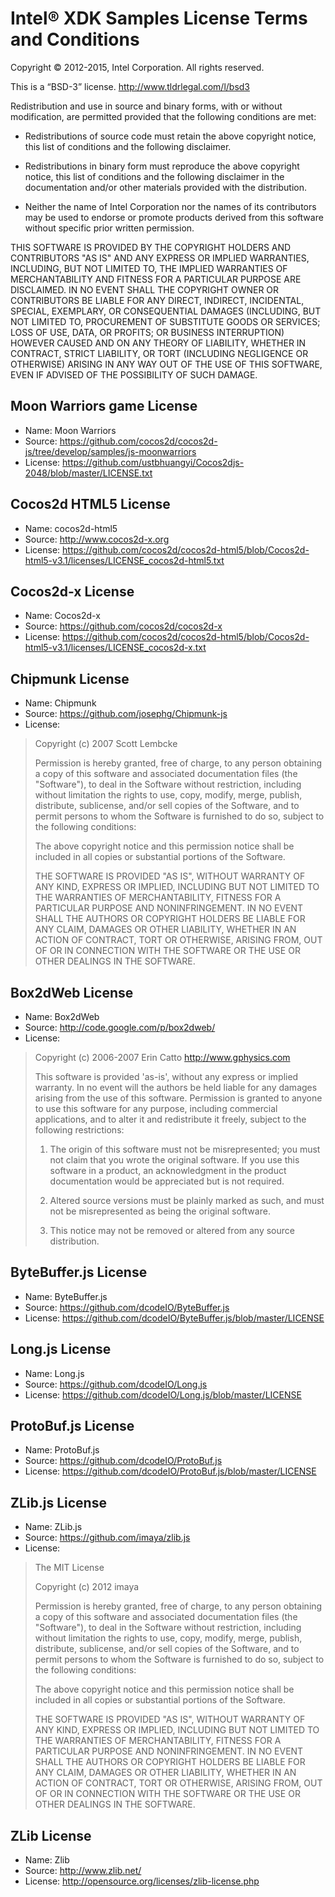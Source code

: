 Intel® XDK Samples License Terms and Conditions
===============================================

Copyright © 2012-2015, Intel Corporation. All rights reserved.

This is a “BSD-3” license. <http://www.tldrlegal.com/l/bsd3>

Redistribution and use in source and binary forms, with or without modification,
are permitted provided that the following conditions are met:

-   Redistributions of source code must retain the above copyright notice, this
    list of conditions and the following disclaimer.

-   Redistributions in binary form must reproduce the above copyright notice,
    this list of conditions and the following disclaimer in the documentation
    and/or other materials provided with the distribution.

-   Neither the name of Intel Corporation nor the names of its contributors may
    be used to endorse or promote products derived from this software without
    specific prior written permission.

THIS SOFTWARE IS PROVIDED BY THE COPYRIGHT HOLDERS AND CONTRIBUTORS "AS IS" AND
ANY EXPRESS OR IMPLIED WARRANTIES, INCLUDING, BUT NOT LIMITED TO, THE IMPLIED
WARRANTIES OF MERCHANTABILITY AND FITNESS FOR A PARTICULAR PURPOSE ARE
DISCLAIMED. IN NO EVENT SHALL THE COPYRIGHT OWNER OR CONTRIBUTORS BE LIABLE FOR
ANY DIRECT, INDIRECT, INCIDENTAL, SPECIAL, EXEMPLARY, OR CONSEQUENTIAL DAMAGES
(INCLUDING, BUT NOT LIMITED TO, PROCUREMENT OF SUBSTITUTE GOODS OR SERVICES;
LOSS OF USE, DATA, OR PROFITS; OR BUSINESS INTERRUPTION) HOWEVER CAUSED AND ON
ANY THEORY OF LIABILITY, WHETHER IN CONTRACT, STRICT LIABILITY, OR TORT
(INCLUDING NEGLIGENCE OR OTHERWISE) ARISING IN ANY WAY OUT OF THE USE OF THIS
SOFTWARE, EVEN IF ADVISED OF THE POSSIBILITY OF SUCH DAMAGE.


Moon Warriors game License
--------------------------

-   Name: Moon Warriors
-   Source: <https://github.com/cocos2d/cocos2d-js/tree/develop/samples/js-moonwarriors>
-   License: <https://github.com/ustbhuangyi/Cocos2djs-2048/blob/master/LICENSE.txt>


Cocos2d HTML5 License
---------------------

-   Name: cocos2d-html5
-   Source: <http://www.cocos2d-x.org>
-   License: <https://github.com/cocos2d/cocos2d-html5/blob/Cocos2d-html5-v3.1/licenses/LICENSE_cocos2d-html5.txt>


Cocos2d-x License
-----------------

-   Name: Cocos2d-x
-   Source: <https://github.com/cocos2d/cocos2d-x>
-   License: <https://github.com/cocos2d/cocos2d-html5/blob/Cocos2d-html5-v3.1/licenses/LICENSE_cocos2d-x.txt>


Chipmunk License
----------------

-   Name: Chipmunk
-   Source: <https://github.com/josephg/Chipmunk-js>
-   License:

>   Copyright (c) 2007 Scott Lembcke
>
>   Permission is hereby granted, free of charge, to any person obtaining a copy
>   of this software and associated documentation files (the "Software"), to
>   deal in the Software without restriction, including without limitation the
>   rights to use, copy, modify, merge, publish, distribute, sublicense, and/or
>   sell copies of the Software, and to permit persons to whom the Software is
>   furnished to do so, subject to the following conditions:
>
>   The above copyright notice and this permission notice shall be included in
>   all copies or substantial portions of the Software.
>
>   THE SOFTWARE IS PROVIDED "AS IS", WITHOUT WARRANTY OF ANY KIND, EXPRESS OR
>   IMPLIED, INCLUDING BUT NOT LIMITED TO THE WARRANTIES OF MERCHANTABILITY,
>   FITNESS FOR A PARTICULAR PURPOSE AND NONINFRINGEMENT. IN NO EVENT SHALL THE
>   AUTHORS OR COPYRIGHT HOLDERS BE LIABLE FOR ANY CLAIM, DAMAGES OR OTHER
>   LIABILITY, WHETHER IN AN ACTION OF CONTRACT, TORT OR OTHERWISE, ARISING
>   FROM, OUT OF OR IN CONNECTION WITH THE SOFTWARE OR THE USE OR OTHER DEALINGS
>   IN THE SOFTWARE.


Box2dWeb License
----------------

-   Name: Box2dWeb
-   Source: <http://code.google.com/p/box2dweb/>
-   License:

> Copyright (c) 2006-2007 Erin Catto <http://www.gphysics.com>
>
> This software is provided 'as-is', without any express or implied warranty. In
> no event will the authors be held liable for any damages arising from the use of this
> software. Permission is granted to anyone to use this software for any purpose,
> including commercial applications, and to alter it and redistribute it freely, subject
> to the following restrictions:
>
> 1. The origin of this software must not be misrepresented; you must not claim
> that you wrote the original software. If you use this software in a product,
> an acknowledgment in the product documentation would be appreciated but is not
> required.
>
> 2. Altered source versions must be plainly marked as such, and must not be
> misrepresented as being the original software.
>
> 3. This notice may not be removed or altered from any source distribution.


ByteBuffer.js License
---------------------

-   Name: ByteBuffer.js
-   Source: <https://github.com/dcodeIO/ByteBuffer.js>
-   License: <https://github.com/dcodeIO/ByteBuffer.js/blob/master/LICENSE>


Long.js License
---------------

-   Name: Long.js
-   Source: <https://github.com/dcodeIO/Long.js>
-   License: <https://github.com/dcodeIO/Long.js/blob/master/LICENSE>


ProtoBuf.js License
-------------------

-   Name: ProtoBuf.js
-   Source: <https://github.com/dcodeIO/ProtoBuf.js>
-   License: <https://github.com/dcodeIO/ProtoBuf.js/blob/master/LICENSE>


ZLib.js License
---------------

-   Name: ZLib.js
-   Source: <https://github.com/imaya/zlib.js>
-   License:

>   The MIT License
>
>   Copyright (c) 2012 imaya
>
>   Permission is hereby granted, free of charge, to any person obtaining a copy
>   of this software and associated documentation files (the "Software"), to
>   deal in the Software without restriction, including without limitation the
>   rights to use, copy, modify, merge, publish, distribute, sublicense, and/or
>   sell copies of the Software, and to permit persons to whom the Software is
>   furnished to do so, subject to the following conditions:
>
>   The above copyright notice and this permission notice shall be included in
>   all copies or substantial portions of the Software.
>
>   THE SOFTWARE IS PROVIDED "AS IS", WITHOUT WARRANTY OF ANY KIND, EXPRESS OR
>   IMPLIED, INCLUDING BUT NOT LIMITED TO THE WARRANTIES OF MERCHANTABILITY,
>   FITNESS FOR A PARTICULAR PURPOSE AND NONINFRINGEMENT. IN NO EVENT SHALL THE
>   AUTHORS OR COPYRIGHT HOLDERS BE LIABLE FOR ANY CLAIM, DAMAGES OR OTHER
>   LIABILITY, WHETHER IN AN ACTION OF CONTRACT, TORT OR OTHERWISE, ARISING
>   FROM, OUT OF OR IN CONNECTION WITH THE SOFTWARE OR THE USE OR OTHER DEALINGS
>   IN THE SOFTWARE.


ZLib License
------------

-   Name: Zlib
-   Source: <http://www.zlib.net/>
-   License: <http://opensource.org/licenses/zlib-license.php>
